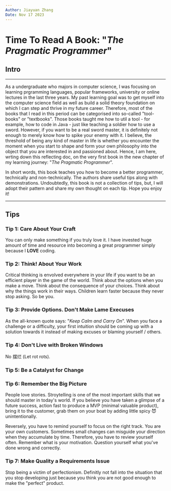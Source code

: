 ```yaml
---
Author: Jiayuan Zhang
Date: Nov 17 2023
---
```


# Time To Read A Book: "*The Pragmatic Programmer*"

## Intro

***

As a undergraduate who majors in computer science, I was focusing on learning prgramming languages, popular frameworks, university or online lectures in the last three years. My past learning goal was to get myself into the computer science field as well as build a solid theory foundation on which I can step and thrive in my future career. Therefore, most of the books that I read in this period can be categorised into so-called "tool-books" or "textbooks". Those books taught me how to util a tool - for example, how to code in Java - just like teaching a soldier how to use a sword. However, if you want to be a real sword master, it is definitely not enough to merely know how to spike your enemy with it. I believe, the threshold of being any kind of master in life is whether you encounter the moment when you start to shape and form your own philosophy into the object that you are interested in and passioned about. Hence, I am here, wrting down this reflecting doc, on the very first book in the new chapter of my learning journey: "*The Pragmatic Programmer*".

In short words, this book teaches you how to become a better programmer, technically and non-technically. The authors share useful tips along with demonstrations. Undoubtedly, this book is not a collection of tips, but, I will adopt their pattern and share my own thought on each tip. Hope you enjoy it!

***

## Tips

### Tip 1: Care About Your Craft

You can only make something if you truly love it. I have invested huge amount of time and resource into becoming a great programmer simply because I **LOVE** coding.

### Tip 2: Think! About Your Work

Critical thinking is envolved everywhere in your life if you want to be an efficient player in the game of the world. Think about the options when you make a move. Think about the consequence of your choices. Think about why the things work in their ways. Children learn faster because they never stop asking. So be you.

### Tip 3: Provide Options. Don't Make Lame Execuses

As the all-known quote says: "*Keep Calm and Carry On*". When you face a challenge or a difficulty, your first intuition should be coming up with a solution towards it instead of making excuses or blaming yourself / others.

### Tip 4: Don't Live with Broken Windows

No 摆烂 (Let rot rots).

### Tip 5: Be a Catalyst for Change

### Tip 6: Remember the Big Picture

People love stories. Stroytelling is one of the most important skills that we should master in today's world. If you believe you have taken a glimpse of a future success, action fast to produce a MVP (minimal valuable product), bring it to the customer, grab them on your boat by adding little spicy 😈 unintentionally.

Reversely, you have to remind yourself to focus on the right track. You are your own customers. Sometimes small changes can misguide your direction when they accumulate by time. Therefore, you have to review yourself often. Remember what is your motivation. Question yourself what you've done wrong and correctly.

### Tip 7: Make Quality a Requirements Issue

Stop being a victim of perfectionism. Definitly not fall into the situation that you stop developing just because you think you are not good enough to make the "perfect" product.